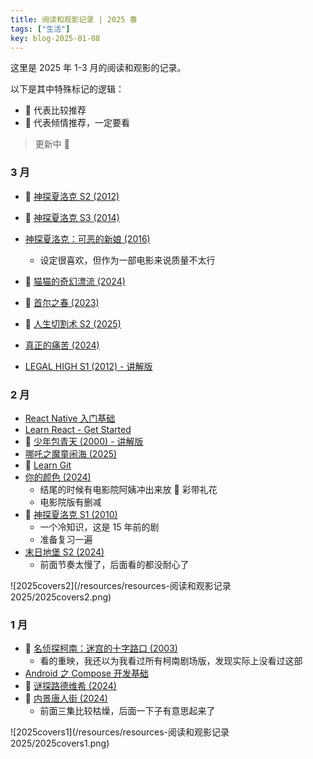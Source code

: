 ```yaml
---
title: 阅读和观影记录 | 2025 春
tags: ["生活"]
key: blog-2025-01-08
---
```


这里是 2025 年 1-3 月的阅读和观影的记录。

<!--more-->

以下是其中特殊标记的逻辑：

* 🍕 代表比较推荐
* 🍔 代表倾情推荐，一定要看

> 更新中 🤯

### 3 月

* 🍔 [神探夏洛克 S2 (2012)](https://movie.douban.com/subject/6522269/)
* 🍕 [神探夏洛克 S3 (2014)](https://movie.douban.com/subject/10455629/)
* [神探夏洛克：可恶的新娘 (2016)](https://movie.douban.com/subject/25920885/)
  * 设定很喜欢，但作为一部电影来说质量不太行

* 🍕 [猫猫的奇幻漂流 (2024)](https://movie.douban.com/subject/35603727/)
* 🍕 [首尔之春 (2023)](https://movie.douban.com/subject/35712804/)
* 🍕 [人生切割术 S2 (2025)](https://movie.douban.com/subject/35783948/)
* [真正的痛苦 (2024)](https://movie.douban.com/subject/36065388/)
* [LEGAL HIGH S1 (2012) - 讲解版](https://movie.douban.com/subject/10491666/)

### 2 月

* [React Native 入门基础](https://reactnative.cn/docs/getting-started)
* [Learn React - Get Started](https://react.dev/learn)
* 🍕 [少年包青天 (2000) - 讲解版](https://www.bilibili.com/video/BV1ujqDYRE8i/)
* [哪吒之魔童闹海 (2025)](https://movie.douban.com/subject/34780991/)
* 🍕 [Learn Git](https://help.gitee.com/learn-Git-Branching/?locale=zh_CN)
* [你的颜色 (2024)](https://movie.douban.com/subject/36177245/)
  * 结尾的时候有电影院阿姨冲出来放 🎉 彩带礼花
  * 电影院版有删减
* 🍔 [神探夏洛克 S1 (2010)](https://movie.douban.com/subject/3986493/)
  * 一个冷知识，这是 15 年前的剧
  * 准备复习一遍
* [末日地堡 S2 (2024)](https://movie.douban.com/subject/36444323/)
  * 前面节奏太慢了，后面看的都没耐心了

![2025covers2](/resources/resources-阅读和观影记录 2025/2025covers2.png)

### 1 月

* 🍕 [名侦探柯南：迷宫的十字路口 (2003)](https://movie.douban.com/subject/2357707/)
  * 看的重映，我还以为我看过所有柯南剧场版，发现实际上没看过这部
* [Android 之 Compose 开发基础](https://developer.android.com/courses/android-basics-compose/course?hl=zh-cn)
* 🍕 [谜探路德维希 (2024)](https://movie.douban.com/subject/36419921/)
* 🍕 [内景唐人街 (2024)](https://movie.douban.com/subject/35259171/)
  * 前面三集比较枯燥，后面一下子有意思起来了

![2025covers1](/resources/resources-阅读和观影记录 2025/2025covers1.png)

